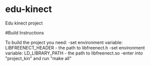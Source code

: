 # edu-kinect
Edu kinect project

#Build Instructions

To build the project you need: 
-set environment variable: LIBFREENECT_HEADER - the path to libfreenect.h
-set environment variable: LD_LIBRARY_PATH - the path to libfreenect.so 
-enter into "project_kin" and run "make all"

